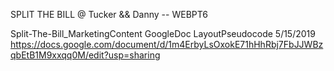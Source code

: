 SPLIT THE BILL @ Tucker && Danny -- WEBPT6

Split-The-Bill_MarketingContent GoogleDoc LayoutPseudocode  5/15/2019
https://docs.google.com/document/d/1m4ErbyLsOxokE71hHhRbj7FbJJWBzqbEtB1M9xxqq0M/edit?usp=sharing
